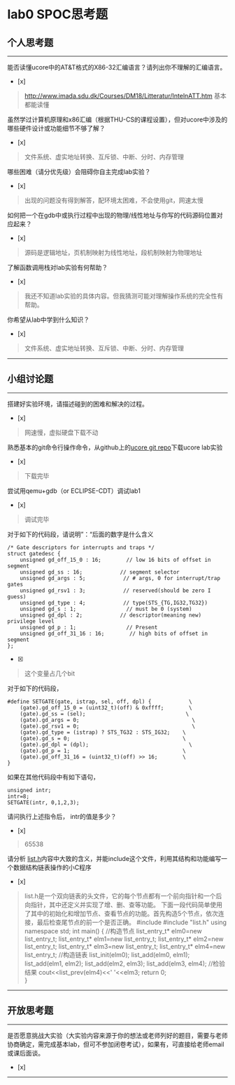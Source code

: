 # lab0 SPOC思考题

## 个人思考题

---

能否读懂ucore中的AT&T格式的X86-32汇编语言？请列出你不理解的汇编语言。
- [x]  

>  http://www.imada.sdu.dk/Courses/DM18/Litteratur/IntelnATT.htm
基本都能读懂


虽然学过计算机原理和x86汇编（根据THU-CS的课程设置），但对ucore中涉及的哪些硬件设计或功能细节不够了解？
- [x]  

>   文件系统、虚实地址转换、互斥锁、中断、分时、内存管理


哪些困难（请分优先级）会阻碍你自主完成lab实验？
- [x]  

>   出现的问题没有得到解答，配环境太困难，不会使用git，网速太慢

如何把一个在gdb中或执行过程中出现的物理/线性地址与你写的代码源码位置对应起来？
- [x]  

>   源码是逻辑地址，页机制映射为线性地址，段机制映射为物理地址

了解函数调用栈对lab实验有何帮助？
- [x]  

>   我还不知道lab实验的具体内容。但我猜测可能对理解操作系统的完全性有帮助。

你希望从lab中学到什么知识？
- [x]  

>    文件系统、虚实地址转换、互斥锁、中断、分时、内存管理

---

## 小组讨论题

---

搭建好实验环境，请描述碰到的困难和解决的过程。
- [x]  

> 网速慢，虚拟硬盘下载不动

熟悉基本的git命令行操作命令，从github上的[ucore git repo](http://www.github.com/chyyuu/ucore_lab)下载ucore lab实验
- [x]  

> 下载完毕

尝试用qemu+gdb（or ECLIPSE-CDT）调试lab1
- [x]  

> 调试完毕

对于如下的代码段，请说明”：“后面的数字是什么含义
```
/* Gate descriptors for interrupts and traps */
struct gatedesc {
    unsigned gd_off_15_0 : 16;        // low 16 bits of offset in segment
    unsigned gd_ss : 16;            // segment selector
    unsigned gd_args : 5;            // # args, 0 for interrupt/trap gates
    unsigned gd_rsv1 : 3;            // reserved(should be zero I guess)
    unsigned gd_type : 4;            // type(STS_{TG,IG32,TG32})
    unsigned gd_s : 1;                // must be 0 (system)
    unsigned gd_dpl : 2;            // descriptor(meaning new) privilege level
    unsigned gd_p : 1;                // Present
    unsigned gd_off_31_16 : 16;        // high bits of offset in segment
};
```
- [x]  

> 这个变量占几个bit

对于如下的代码段，
```
#define SETGATE(gate, istrap, sel, off, dpl) {            \
    (gate).gd_off_15_0 = (uint32_t)(off) & 0xffff;        \
    (gate).gd_ss = (sel);                                \
    (gate).gd_args = 0;                                    \
    (gate).gd_rsv1 = 0;                                    \
    (gate).gd_type = (istrap) ? STS_TG32 : STS_IG32;    \
    (gate).gd_s = 0;                                    \
    (gate).gd_dpl = (dpl);                                \
    (gate).gd_p = 1;                                    \
    (gate).gd_off_31_16 = (uint32_t)(off) >> 16;        \
}
```
如果在其他代码段中有如下语句，
```
unsigned intr;
intr=8;
SETGATE(intr, 0,1,2,3);
```
请问执行上述指令后， intr的值是多少？
- [x]  

> 65538

请分析 [list.h](https://github.com/chyyuu/ucore_lab/blob/master/labcodes/lab2/libs/list.h)内容中大致的含义，并能include这个文件，利用其结构和功能编写一个数据结构链表操作的小C程序
- [x]  

> list.h是一个双向链表的头文件，它的每个节点都有一个前向指针和一个后向指针，其中还定义并实现了增、删、查等功能。
下面一段代码简单使用了其中的初始化和增加节点、查看节点的功能。首先构造5个节点，依次连接，最后检查尾节点的前一个是否正确。
#include<iostream>
#include "list.h"
using namespace std;
int main()
{
    //构造节点 
     list_entry_t* elm0=new list_entry_t;
     list_entry_t* elm1=new list_entry_t;
     list_entry_t* elm2=new list_entry_t;
     list_entry_t* elm3=new list_entry_t;
     list_entry_t* elm4=new list_entry_t;
     //构造链表 
     list_init(elm0);
     list_add(elm0, elm1);
     list_add(elm1, elm2);
     list_add(elm2, elm3);
     list_add(elm3, elm4);
     //检验结果 
     cout<<list_prev(elm4)<<' '<<elm3;
     return 0;   
}    

---

## 开放思考题

---

是否愿意挑战大实验（大实验内容来源于你的想法或老师列好的题目，需要与老师协商确定，需完成基本lab，但可不参加闭卷考试），如果有，可直接给老师email或课后面谈。
- [x]  

>  

---
